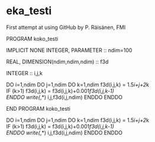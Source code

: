 # eka_testi
First attempt at using GitHub
by P. Räisänen, FMI

PROGRAM koko_testi

  IMPLICIT NONE
  INTEGER, PARAMETER :: ndim=100

  REAL, DIMENSION(ndim,ndim,ndim) :: f3d

  INTEGER :: i,j,k

  DO i=1,ndim
    DO j=1,ndim
      DO k=1,ndim
       f3d(i,j,k) = 1.5*i+j+2*k  
       IF (k>1) f3d(i,j,k) = f3d(i,j,k)+0.001*f3d(i,j,k-1)       
      ENDDO
      write(*,*) i,j,f3d(i,j,ndim)
    ENDDO
  ENDDO

END PROGRAM koko_testi

  DO i=1,ndim
    DO j=1,ndim
      DO k=1,ndim
       f3d(i,j,k) = 1.5*i+j+2*k  
       IF (k>1) f3d(i,j,k) = f3d(i,j,k)+0.001*f3d(i,j,k-1)       
      ENDDO
      write(*,*) i,j,f3d(i,j,ndim)
    ENDDO
  ENDDO


